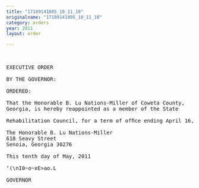 ```yaml
---
title: "17189141805_10_11_10"
originalname: "17189141805_10_11_10"
category: orders
year: 2011
layout: order

---
```

<pre>
 

EXECUTIVE ORDER

BY THE GOVERNOR:

ORDERED:

That the Honorable B. Lu Nations-Miller of Coweta County,
Georgia, is hereby reappointed as a member of the State

Rehabilitation Council, for a term of ofﬁce ending April 16, 2012.

The Honorable B. Lu Nations-Miller
618 Seavy Street
Senoia, Georgia 30276

This tenth day of May, 2011

‘(\nI0~o~xE>ao.L

GOVERNOR

</pre>
